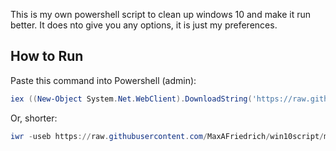 This is my own powershell script to clean up windows 10 and make it run better. It does nto give you any options, it is just my preferences.

## How to Run
Paste this command into Powershell (admin):
``` powershell
iex ((New-Object System.Net.WebClient).DownloadString('https://raw.githubusercontent.com/MaxAFriedrich/win10script/master/win10debloat.ps1'))
```
Or, shorter:
``` powershell
iwr -useb https://raw.githubusercontent.com/MaxAFriedrich/win10script/master/win10debloat.ps1 | iex
```
